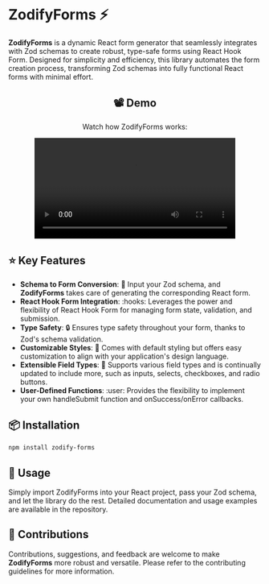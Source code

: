 # ZodifyForms :zap:

**ZodifyForms** is a dynamic React form generator that seamlessly integrates with Zod schemas to create robust, type-safe forms using React Hook Form. Designed for simplicity and efficiency, this library automates the form creation process, transforming Zod schemas into fully functional React forms with minimal effort.

<div align="center">

## :film_projector: Demo

Watch how ZodifyForms works:

<video src="https://github.com/wojtekKrol/zodify-forms/assets/64773541/663ab6ac-c60a-4efc-9f9e-2c069315bbe8" width="400" controls></video>

</div>

## :star: Key Features

- **Schema to Form Conversion**: :memo: Input your Zod schema, and **ZodifyForms** takes care of generating the corresponding React form.
- **React Hook Form Integration**: :hooks: Leverages the power and flexibility of React Hook Form for managing form state, validation, and submission.
- **Type Safety**: :lock: Ensures type safety throughout your form, thanks to Zod's schema validation.
- **Customizable Styles**: :art: Comes with default styling but offers easy customization to align with your application's design language.
- **Extensible Field Types**: :wrench: Supports various field types and is continually updated to include more, such as inputs, selects, checkboxes, and radio buttons.
- **User-Defined Functions**: :user: Provides the flexibility to implement your own handleSubmit function and onSuccess/onError callbacks.

## :package: Installation

```bash
npm install zodify-forms
```

## :rocket: Usage

Simply import ZodifyForms into your React project, pass your Zod schema, and let the library do the rest. Detailed documentation and usage examples are available in the repository.

## :raising_hand: Contributions

Contributions, suggestions, and feedback are welcome to make **ZodifyForms** more robust and versatile. Please refer to the contributing guidelines for more information.
